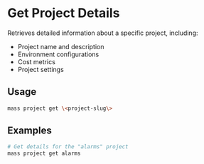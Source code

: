 # Get Project Details

Retrieves detailed information about a specific project, including:
- Project name and description
- Environment configurations
- Cost metrics
- Project settings

## Usage

```bash
mass project get \<project-slug\>
```

## Examples

```bash
# Get details for the "alarms" project
mass project get alarms
```
